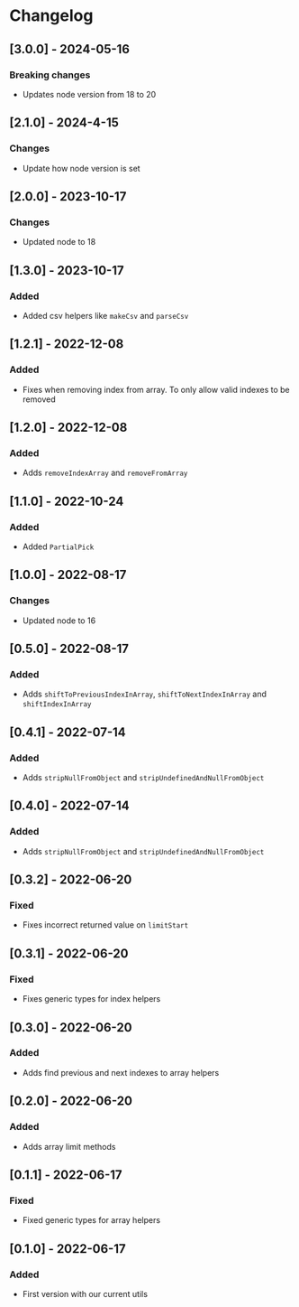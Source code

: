 # Changelog

<!-- All notable changes to this project will be documented in this file.

The format is based on [Keep a Changelog](https://keepachangelog.com/en/1.0.0/),
and this project adheres to [Semantic Versioning](https://semver.org/spec/v2.0.0.html).

## [Unreleased]

### **Breaking changes**

### Changes

### Added

### Fixed -->

## [3.0.0] - 2024-05-16

### **Breaking changes**

- Updates node version from 18 to 20

## [2.1.0] - 2024-4-15

### Changes

- Update how node version is set

## [2.0.0] - 2023-10-17

### Changes

- Updated node to 18

## [1.3.0] - 2023-10-17

### Added

- Added csv helpers like `makeCsv` and `parseCsv`

## [1.2.1] - 2022-12-08

### Added

- Fixes when removing index from array. To only allow valid indexes to be removed

## [1.2.0] - 2022-12-08

### Added

- Adds `removeIndexArray` and `removeFromArray`

## [1.1.0] - 2022-10-24

### Added

- Added `PartialPick`

## [1.0.0] - 2022-08-17

### Changes

- Updated node to 16

## [0.5.0] - 2022-08-17

### Added

- Adds `shiftToPreviousIndexInArray`, `shiftToNextIndexInArray` and `shiftIndexInArray`

## [0.4.1] - 2022-07-14

### Added

- Adds `stripNullFromObject` and `stripUndefinedAndNullFromObject`

## [0.4.0] - 2022-07-14

### Added

- Adds `stripNullFromObject` and `stripUndefinedAndNullFromObject`

## [0.3.2] - 2022-06-20

### Fixed

- Fixes incorrect returned value on `limitStart`

## [0.3.1] - 2022-06-20

### Fixed

- Fixes generic types for index helpers

## [0.3.0] - 2022-06-20

### Added

- Adds find previous and next indexes to array helpers

## [0.2.0] - 2022-06-20

### Added

- Adds array limit methods

## [0.1.1] - 2022-06-17

### Fixed

- Fixed generic types for array helpers

## [0.1.0] - 2022-06-17

### Added

- First version with our current utils
